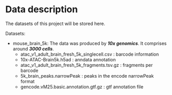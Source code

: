 # Data description

The datasets of this project will be stored here. 

Datasets:
- mouse_brain_5k: The data was produced by ***10x genomics***. It comprises around ***3000 cells***.
    - atac_v1_adult_brain_fresh_5k_singlecell.csv : barcode information
    - 10x-ATAC-Brain5k.h5ad : anndata annotation
    - atac_v1_adult_brain_fresh_5k_fragments.tsv.gz : fragments per barcode 
    - 5k_brain_peaks.narrowPeak : peaks in the encode narrowPeak format
    - gencode.vM25.basic.annotation.gtf.gz : gtf annotation file
